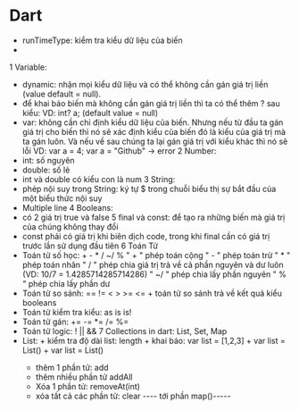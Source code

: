 # Dart
- runTimeType: kiểm tra kiểu dữ liệu của biến
- 
1 Variable:
- dynamic: nhận mọi kiểu dữ liệu và có thể không cần gán giá trị liền (value default = null).
- để khai báo biến mà không cần gán giá trị liền thì ta có thể thêm ? sau kiểu: VD: int? a; (default value = null)
- var:  không cần chỉ định kiểu dữ liệu của biến. Nhưng nếu từ đầu ta gán giá trị cho biến thì nó sẽ xác định kiểu của biến đó là kiểu của giá trị mà ta gán luôn. Và nếu về sau chúng ta lại gán giá trị với kiểu khác thì nó sẽ lỗi
          VD: var a = 4;
              var a = "Github" -> error
2 Number:
- int: số nguyên
- double: số lẻ
- int và double có kiểu con là num
3 String:
- phép nội suy trong String: ký tự $ trong chuỗi biểu thị sự bắt đầu của một biểu thức nội suy
- Multiple line
4 Booleans:
- có 2 giá trị true và false
5 final và const: để tạo ra những biến mà giá trị của chúng không thay đổi
- const phải có giá trị khi biên dịch code, trong khi final cần có giá trị trước lần sử dụng đầu tiên
6 Toán Tử
- Toán tử số học: + - * / ~/ %
      " + " phép toán cộng
      " - " phép toán trừ
      " * " phép toán nhân
      " / " phép chia giá trị trả về cả phần nguyên và dư luôn (VD: 10/7 = 1.4285714285714286)
      " ~/ " phép chia lấy phần nguyên
      " % " phép chia lấy phần dư
- Toán tử so sánh: == != < > >= <=
          + toán tử so sánh trả về kết quả kiểu booleans
- Toán tử kiểm tra kiểu: as is is!
- Toán tử gán: += -= *= /= %=
- Toán tử logic: ! || &&
7 Collections in dart: List, Set, Map
- List: 
          + kiểm tra độ dài list: length
          + khai báo: var list = [1,2,3]
          + var list = List()
          + var list = List<DataType>()
   + thêm 1 phần tử: add
   + thêm nhiều phần tử addAll
   + Xóa 1 phần tử: removeAt(int)
   + xóa tất cả các phần tử: clear
          ---- tới phần map()-----



